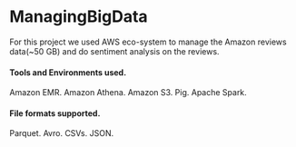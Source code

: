 # ManagingBigData
For this project we used AWS eco-system to manage the Amazon reviews data(~50 GB) and do sentiment analysis on the reviews.

#### Tools and Environments used.
Amazon EMR.
Amazon Athena.
Amazon S3.
Pig.
Apache Spark.

#### File formats supported.
Parquet.
Avro.
CSVs.
JSON.
